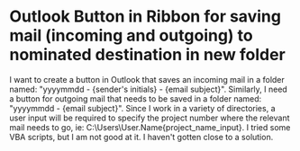 
# Outlook Button in Ribbon for saving mail (incoming and outgoing) to nominated destination in new folder

I want to create a button in Outlook that saves an incoming mail in a folder named:
"yyyymmdd - {sender's initials} - {email subject}".
Similarly, I need a button for outgoing mail that needs to be saved in a folder named:
"yyyymmdd - {email subject}".
Since I work in a variety of directories, a user input will be required to specify the project number where the relevant mail needs to go, ie:
C:\Users\User.Name{project_name_input}.
I tried some VBA scripts, but I am not good at it. I haven't gotten close to a solution.

        